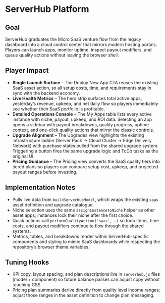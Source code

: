 # ServerHub Platform

## Goal
ServerHub graduates the Micro SaaS venture flow from the legacy dashboard into a cloud control center that mirrors modern hosting portals. Players can launch apps, monitor uptime, inspect payout modifiers, and queue quality actions without leaving the browser shell.

## Player Impact
- **Single Launch Surface** – The Deploy New App CTA reuses the existing SaaS asset action, so all setup costs, time, and requirements stay in sync with the backend economy.
- **Live Health Metrics** – The hero strip surfaces total active apps, yesterday’s revenue, upkeep, and net daily flow so players immediately see whether their SaaS portfolio is profitable.
- **Detailed Operations Console** – The My Apps table lists every active instance with niche, payout, upkeep, and ROI data. Selecting an app opens a sidebar with payout breakdowns, quality progress, uptime context, and one-click quality actions that mirror the classic controls.
- **Upgrade Alignment** – The Upgrades view highlights the existing infrastructure ladder (Server Rack → Cloud Cluster → Edge Delivery Network) with purchase states pulled from the shared upgrade system. Triggering a button fires the same upgrade logic and ToDo tasks as the original UI.
- **Pricing Guidance** – The Pricing view converts the SaaS quality tiers into tiered plans so players can compare setup cost, upkeep, and projected payout ranges before investing.

## Implementation Notes
- Pulls live data from `buildServerHubModel`, which wraps the existing `saas` asset definition and upgrade catalogue.
- Niche selection uses the same `assignInstanceToNiche` helper as other asset apps; instances lock their niche after the first choice.
- Quick actions call `performQualityAction('saas', …)` so todo items, time costs, and payout modifiers continue to flow through the shared systems.
- Metrics, tables, and breakdowns render within ServerHub-specific components and styling to mimic SaaS dashboards while respecting the repository’s browser theme variables.

## Tuning Hooks
- KPI copy, layout spacing, and plan descriptions live in `serverhub.js` files (model + component) so future balance passes can adjust copy without touching CSS.
- Pricing plan summaries derive directly from quality level income ranges; adjust those ranges in the asset definition to change plan messaging.
